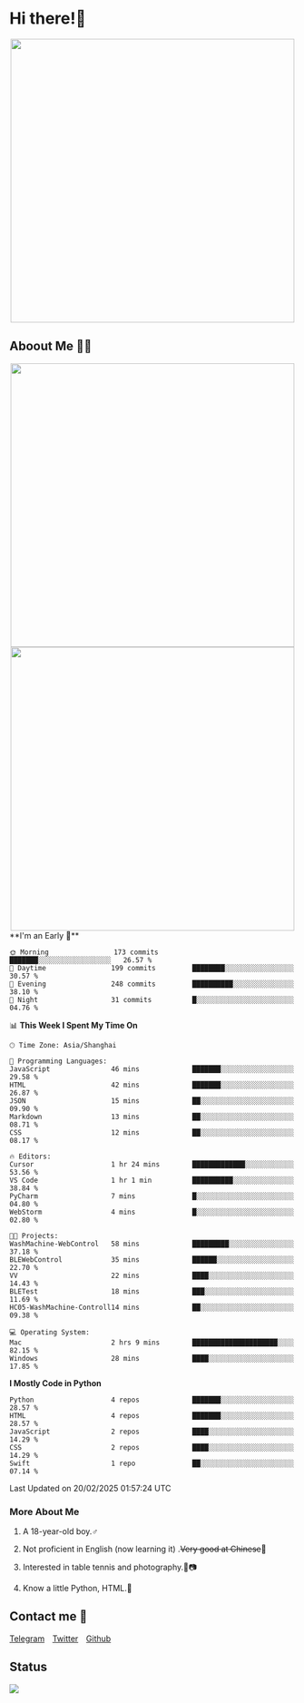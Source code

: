 # Hi there!🎉

<div align=center><img src="https://count.getloli.com/get/@Cicada000?theme=moebooru" width=500px></div>

## Aboout Me 👀💦

<div align=center>
<img src="https://github-readme-stats.vercel.app/api?username=Cicada000&show_icons=true&theme=tokyonight" width=500px>
<br>
<img src="https://github-readme-stats.vercel.app/api/top-langs/?username=Cicada000&show_icons=true&theme=tokyonight&layout=compact" width=500px>
</div>
<!--START_SECTION:waka-->
**I'm an Early 🐤** 

```text
🌞 Morning                173 commits         ███████░░░░░░░░░░░░░░░░░░   26.57 % 
🌆 Daytime                199 commits         ████████░░░░░░░░░░░░░░░░░   30.57 % 
🌃 Evening                248 commits         ██████████░░░░░░░░░░░░░░░   38.10 % 
🌙 Night                  31 commits          █░░░░░░░░░░░░░░░░░░░░░░░░   04.76 % 
```


📊 **This Week I Spent My Time On** 

```text
🕑︎ Time Zone: Asia/Shanghai

💬 Programming Languages: 
JavaScript               46 mins             ███████░░░░░░░░░░░░░░░░░░   29.58 % 
HTML                     42 mins             ███████░░░░░░░░░░░░░░░░░░   26.87 % 
JSON                     15 mins             ██░░░░░░░░░░░░░░░░░░░░░░░   09.90 % 
Markdown                 13 mins             ██░░░░░░░░░░░░░░░░░░░░░░░   08.71 % 
CSS                      12 mins             ██░░░░░░░░░░░░░░░░░░░░░░░   08.17 % 

🔥 Editors: 
Cursor                   1 hr 24 mins        █████████████░░░░░░░░░░░░   53.56 % 
VS Code                  1 hr 1 min          ██████████░░░░░░░░░░░░░░░   38.84 % 
PyCharm                  7 mins              █░░░░░░░░░░░░░░░░░░░░░░░░   04.80 % 
WebStorm                 4 mins              █░░░░░░░░░░░░░░░░░░░░░░░░   02.80 % 

🐱‍💻 Projects: 
WashMachine-WebControl   58 mins             █████████░░░░░░░░░░░░░░░░   37.18 % 
BLEWebControl            35 mins             ██████░░░░░░░░░░░░░░░░░░░   22.70 % 
VV                       22 mins             ████░░░░░░░░░░░░░░░░░░░░░   14.43 % 
BLETest                  18 mins             ███░░░░░░░░░░░░░░░░░░░░░░   11.69 % 
HC05-WashMachine-Controll14 mins             ██░░░░░░░░░░░░░░░░░░░░░░░   09.38 % 

💻 Operating System: 
Mac                      2 hrs 9 mins        █████████████████████░░░░   82.15 % 
Windows                  28 mins             ████░░░░░░░░░░░░░░░░░░░░░   17.85 % 
```

**I Mostly Code in Python** 

```text
Python                   4 repos             ███████░░░░░░░░░░░░░░░░░░   28.57 % 
HTML                     4 repos             ███████░░░░░░░░░░░░░░░░░░   28.57 % 
JavaScript               2 repos             ████░░░░░░░░░░░░░░░░░░░░░   14.29 % 
CSS                      2 repos             ████░░░░░░░░░░░░░░░░░░░░░   14.29 % 
Swift                    1 repo              ██░░░░░░░░░░░░░░░░░░░░░░░   07.14 % 
```




 Last Updated on 20/02/2025 01:57:24 UTC
<!--END_SECTION:waka-->

### More About Me

1. A 18-year-old boy.♂

2. Not proficient in English (now learning it) .~~Very good at Chinese~~🤣

3. Interested in table tennis and photography.🏓📷

4. Know a little Python, HTML.🐍


## Contact me 💬

[Telegram](https://t.me/CicadaLYW)&emsp;[Twitter](https://twitter.com/Cicada0001)&emsp;[Github](https://github.com/Cicada000)

## Status
<img src="https://weather-icon.journeyad.repl.co/@hangzhou?v=1" align="left">








